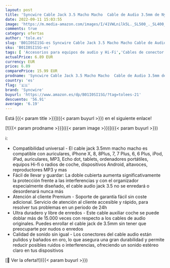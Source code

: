 ```yaml
---
layout: post
title: 'Syncwire Cable Jack 3.5 Macho Macho  Cable de Audio 3.5mm de Nylon Trenzado - 1M Cable Aux Cable Auxiliar Coche Estéreo para Auriculares  iPod  iPhone  iPad  Audio de Coche  Phones  MP3'
date: 2022-09-11 15:03:55
image: 'https://m.media-amazon.com/images/I/41VWLnilk5L._SL500_._SL400_.jpg'
comments: true
category: ofertas
author: 'tole.es'
slug: 'B01I0SI1SG-es Syncwire Cable Jack 3.5 Macho Macho Cable de Audio 3.5mm...'
sku: 'B01I0SI1SG-es'
tags: [ 'Accesorios para equipos de audio y Hi-Fi','Cables de conector Jack','Cables para equipos de audio y Hi-Fi','Electrónica','Equipos de audio y Hi-Fi','ipad','iphone','ipod','syncwire','🇪🇸', ]
actualPrice: 6.89 EUR
currency: EUR
price: 6.89
comparePrice: 15.99 EUR
prodname: 'Syncwire Cable Jack 3.5 Macho Macho  Cable de Audio 3.5mm de Nylon Trenzado - 1M Cable Aux Cable Auxiliar Coche Estéreo para Auriculares  iPod  iPhone  iPad  Audio de Coche  Phones  MP3'
country: 'es'
flag: '🇪🇸'
brand: 'Syncwire'
buyurl: 'https://www.amazon.es/dp/B01I0SI1SG/?tag=tolees-21'
descuento: '56.91'
average: '6.19'
---
```


Está [{{< param title >}}]({{< param buyurl >}}) en el siguiente enlace!

[![{{< param prodname >}}]({{< param image >}})]({{< param buyurl >}})

ℹ️:

- Compatibilidad universal - El cable jack 3.5mm macho macho es compatible con auriculares, iPhone X, 8, 8Plus, 7, 7 Plus, 6, 6 Plus, iPod, iPad, auriculares, MP3, Echo dot, tablets, ordenadores portátiles, equipos Hi-fi o radios de coche, dispositivos Android, altavoces, reproductores MP3 y mas
- Fácil de llevar y guardar: La doble cubierta aumenta significativamente la protección frente a las interferencias y con el organizador especialmente diseñado, el cable audio jack 3.5 no se enredará o desordenará nunca más
- Atención al cliente Premium - Soporte de garantía fácil sin coste adicional. Servicio de atención al cliente accesible y rápido, para resolver tus problemas en un periodo de 24h
- Ultra duradero y libre de enredos - Este cable auxiliar coche se puede doblar más de 15.000 veces con respecto a los cables de audio originales. Puedes enrollar el cable jack de 3.5mm sin tener que preocuparte por nudos o enredos
- Calidad de sonido sin igual - Los conectores del cable audio están pulidos y bañados en oro, lo que asegura una gran durabilidad y permite reducir posibles ruidos o interferencias, ofreciendo un sonido estéreo claro en tus dispositivos

[🛒 Ver la oferta!!]({{< param buyurl >}})
